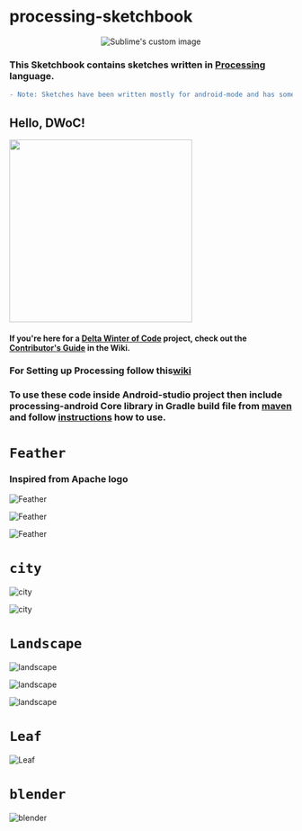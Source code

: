 # processing-sketchbook


<p align="center">
  <img src="https://i.imgur.com/CxhabJh.png" alt="Sublime's custom image"/>
</p>

### This Sketchbook contains sketches written in [Processing](https://processing.org/) language.

```diff
- Note: Sketches have been written mostly for android-mode and has some codes written for JAVA-MODE as well.
```


## Hello, DWoC!

<img src="https://imgur.com/TLx5rsv.png" width="325px" />

#### If you're here for a [Delta Winter of Code](https://dwoc.io) project, check out the [Contributor's Guide](https://github.com/ranaaditya/processing-sketchbook/wiki/DWoC-Contributor's-Guide) in the Wiki.

### For Setting up Processing follow this[wiki](https://github.com/ranaaditya/processing-sketchbook/wiki/Setting-up-Processing)

### To use these code inside Android-studio project then include processing-android Core library in Gradle build file from [maven](https://mvnrepository.com/artifact/org.p5android/processing-core) and follow [instructions](https://android.processing.org/) how to use.

# `Feather`
### Inspired from Apache logo
![Feather](https://github.com/ranaaditya/processing-sketchbook/blob/master/Screenshots/Feather1.jpg)

![Feather](https://github.com/ranaaditya/processing-sketchbook/blob/master/Screenshots/Feather2.jpg)

![Feather](https://github.com/ranaaditya/processing-sketchbook/blob/master/Screenshots/Feather10.jpg)


# `city`

![city](https://github.com/ranaaditya/processing-sketchbook/blob/master/Screenshots/city1.jpg)

![city](https://github.com/ranaaditya/processing-sketchbook/blob/master/Screenshots/city3.jpg)

# `Landscape`

![landscape](https://github.com/ranaaditya/processing-sketchbook/blob/master/Screenshots/landscape1.png)

![landscape](https://github.com/ranaaditya/processing-sketchbook/blob/master/Screenshots/landscape6.png)

![landscape](https://github.com/ranaaditya/processing-sketchbook/blob/master/Screenshots/landscape8.png)


# `Leaf`

![Leaf](https://github.com/ranaaditya/processing-sketchbook/blob/master/Screenshots/leaf.jpg)

# `blender`

![blender](https://github.com/ranaaditya/processing-sketchbook/blob/master/Screenshots/blender.jpg)
